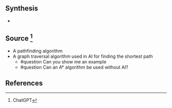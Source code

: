 ## Synthesis
- 
## Source [^1]
- A pathfinding algorithm
- A graph traversal algorithm used in AI for finding the shortest path
	- #question Can you show me an example
	- #question Can an A* algorithm be used without AI?
## References

[^1]: ChatGPT